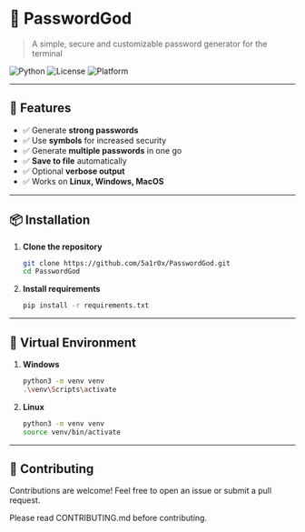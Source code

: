 # 🔐 PasswordGod

> A simple, secure and customizable password generator for the terminal

![Python](https://img.shields.io/badge/Python-3.8%2B-blue.svg)
![License](https://img.shields.io/badge/License-MIT-green.svg)
![Platform](https://img.shields.io/badge/Platform-Terminal%20%7C%20CLI-lightgrey.svg)

---

## 🚀 Features

- ✅ Generate **strong passwords** 
- ✅ Use **symbols** for increased security
- ✅ Generate **multiple passwords** in one go
- ✅ **Save to file** automatically
- ✅ Optional **verbose output**
- ✅ Works on **Linux, Windows, MacOS**

---

## 📦 Installation

1. **Clone the repository**
   ```bash
   git clone https://github.com/5a1r0x/PasswordGod.git
   cd PasswordGod
2. **Install requirements**
   ```bash
   pip install -r requirements.txt

---

## 💊 Virtual Environment

1. **Windows**
   ```bash
   python3 -m venv venv
   .\venv\Scripts\activate
2. **Linux**
   ```bash
   python3 -m venv venv
   source venv/bin/activate

---

## 🤝 Contributing

Contributions are welcome!
Feel free to open an issue or submit a pull request.

Please read CONTRIBUTING.md before contributing.
